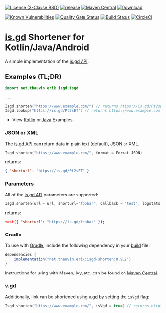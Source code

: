 [![License (3-Clause BSD)](https://img.shields.io/badge/license-BSD%203--Clause-blue.svg?style=flat-square)](http://opensource.org/licenses/BSD-3-Clause) [![release](https://img.shields.io/github/release/ethauvin/isgd-shorten.svg)](https://github.com/ethauvin/isgd-shorten/releases/latest) [![Maven Central](https://maven-badges.herokuapp.com/maven-central/net.thauvin.erik/isgd-shorten/badge.svg)](https://maven-badges.herokuapp.com/maven-central/net.thauvin.erik/isgd-shorten) [![Download](https://api.bintray.com/packages/ethauvin/maven/isgd-shorten/images/download.svg)](https://bintray.com/ethauvin/maven/isgd-shorten/_latestVersion)

[![Known Vulnerabilities](https://snyk.io/test/github/ethauvin/isgd-shorten/badge.svg?targetFile=pom.xml)](https://snyk.io/test/github/ethauvin/isgd-shorten?targetFile=pom.xml) [![Quality Gate Status](https://sonarcloud.io/api/project_badges/measure?project=ethauvin_isgd-shorten&metric=alert_status)](https://sonarcloud.io/dashboard?id=ethauvin_isgd-shorten) [![Build Status](https://travis-ci.com/ethauvin/isgd-shorten.svg?branch=master)](https://travis-ci.com/ethauvin/isgd-shorten) [![CircleCI](https://circleci.com/gh/ethauvin/isgd-shorten/tree/master.svg?style=shield)](https://circleci.com/gh/ethauvin/isgd-shorten/tree/master)

# [is.gd](https://is.gd/developers.php) Shortener for Kotlin/Java/Android

A simple implementation of the [is.gd API](https://is.gd/developers.php).

## Examples (TL;DR)

```kotlin
import net.thauvin.erik.isgd.Isgd

...

Isgd.shorten("https://www.example.com/") // returns https://is.gd/Pt2sET
Isgd.lookup("https://is.gd/Pt2sET") // returns https://www.example.com

```

 - View [Kotlin](https://github.com/ethauvin/isgd-shorten/blob/master/examples/src/main/kotlin/com/example/IsgdExample.kt) or [Java](https://github.com/ethauvin/isgd-shorten/blob/master/examples/src/main/java/com/example/IsgdSample.java) Examples.


### JSON or XML

The [is.gd API](https://is.gd/developers.php) can return data in plain text (default), JSON or XML.

```kotlin
Isgd.shorten("https://www.example.com/", format = Format.JSON)
```

returns:

```json
{ "shorturl": "https://is.gd/Pt2sET" }
```

### Parameters

All of the [is.gd API](https://is.gd/developers.php) parameters are supported:

```kotlin
Isgd.shorten(url = url, shorturl="foobar", callback = "test", logstats = true, format = Format.JSON)
```
returns:

```json
test({ "shorturl": "https://is.gd/foobar" });
```
### Gradle

To use with [Gradle](https://gradle.org/), include the following dependency in your [build](https://github.com/ethauvin/isgd-shorten/blob/master/examples/build.gradle.kts) file:

```gradle
dependencies {
    implementation("net.thauvin.erik:isgd-shorten:0.9.2")
}
```
Instructions for using with Maven, Ivy, etc. can be found on [Maven Central](https://search.maven.org/artifact/net.thauvin.erik/isgd-shorten/0.9.2/jar).

### v.gd

Additionally, link can be shortened using [v.gd](https://v.gd/) by setting the `isVgd` flag:

```kotlin
Isgd.shorten("https://www.example.com/", isVgd = true) // returns https://v.gd/2z2ncj
```
